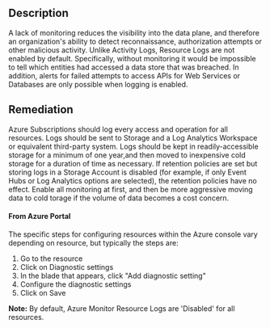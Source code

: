## Description

A lack of monitoring reduces the visibility into the data plane, and therefore an organization's ability to detect reconnaissance, authorization attempts or other malicious activity. Unlike Activity Logs, Resource Logs are not enabled by default. Specifically, without monitoring it would be impossible to tell which entities had accessed a data store that was breached. In addition, alerts for failed attempts to access APIs for Web Services or Databases are only possible when logging is enabled.

## Remediation

Azure Subscriptions should log every access and operation for all resources. Logs should be sent to Storage and a Log Analytics Workspace or equivalent third-party system. Logs should be kept in readily-accessible storage for a minimum of one year,and then moved to inexpensive cold storage for a duration of time as necessary. If retention policies are set but storing logs in a Storage Account is disabled (for example, if only Event Hubs or Log Analytics options are selected), the retention policies have no effect. Enable all monitoring at first, and then be more aggressive moving data to cold
 torage if the volume of data becomes a cost concern.

#### From Azure Portal

The specific steps for configuring resources within the Azure console vary depending on resource, but typically the steps are:

  1. Go to the resource
  2. Click on Diagnostic settings
  3. In the blade that appears, click "Add diagnostic setting"
  4. Configure the diagnostic settings
  5. Click on Save

**Note:** By default, Azure Monitor Resource Logs are 'Disabled' for all resources.